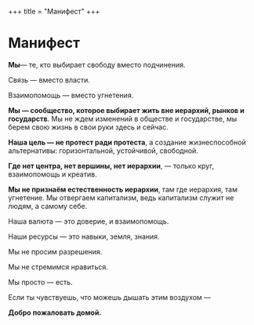 +++
title = "Манифест"
+++

# Манифест

**Мы**— те, кто выбирает свободу вместо подчинения.

Связь — вместо власти.

Взаимопомощь — вместо угнетения.

**Мы — сообщество, которое выбирает жить вне иерархий, рынков и государств**. Мы не ждем изменений в обществе и государстве, мы берем свою жизнь в свои руки здесь и сейчас.

**Наша цель — не протест ради протеста**, а создание жизнеспособной альтернативы: горизонтальной, устойчивой, свободной.

**Где нет центра, нет вершины, нет иерархии**, — только круг, взаимопомощь и креатив.

**Мы не признаём естественность иерархии**, там где иерархия, там угнетение.
Мы отвергаем капитализм, ведь капитализм служит не людям, а самому себе.

Наша валюта — это доверие, и взаимопомощь.

Наши ресурсы — это навыки, земля, знания.

Мы не просим разрешения.

Мы не стремимся нравиться.

Мы просто — есть.

Если ты чувствуешь, что можешь дышать этим воздухом —

**Добро пожаловать домой.**
